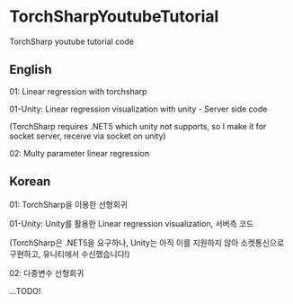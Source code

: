 # TorchSharpYoutubeTutorial
TorchSharp youtube tutorial code

## English
01: Linear regression with torchsharp

01-Unity: Linear regression visualization with unity - Server side code

(TorchSharp requires .NET5 which unity not supports, so I make it for socket server, receive via socket on unity)

02: Multy parameter linear regression

## Korean
01: TorchSharp을 이용한 선형회귀

01-Unity: Unity를 활용한 Linear regression visualization, 서버측 코드

(TorchSharp은 .NET5을 요구하나, Unity는 아직 이를 지원하지 않아 소켓통신으로 구현하고, 유니티에서 수신했습니다!)

02: 다중변수 선형회귀

...TODO!
